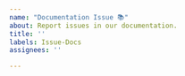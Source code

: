 ```yaml
---
name: "Documentation Issue 📚"
about: Report issues in our documentation.
title: ''
labels: Issue-Docs
assignees: ''

---
```


<!-- Briefly describe which document needs to be corrected and why. -->
